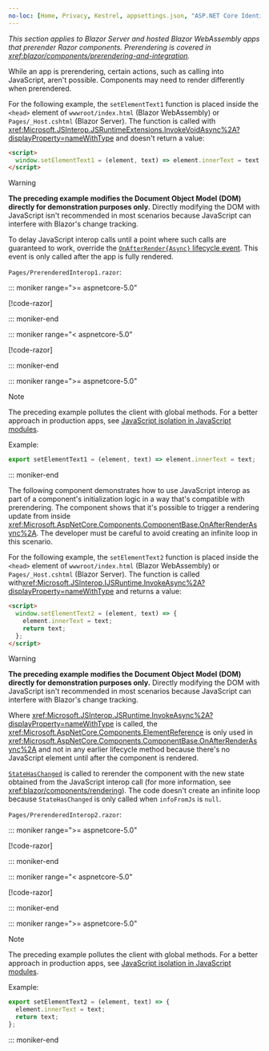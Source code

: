 ```yaml
---
no-loc: [Home, Privacy, Kestrel, appsettings.json, "ASP.NET Core Identity", cookie, Cookie, Blazor, "Blazor Server", "Blazor WebAssembly", "Identity", "Let's Encrypt", Razor, SignalR]
---
```

*This section applies to Blazor Server and hosted Blazor WebAssembly apps that prerender Razor components. Prerendering is covered in <xref:blazor/components/prerendering-and-integration>.*

While an app is prerendering, certain actions, such as calling into JavaScript, aren't possible. Components may need to render differently when prerendered.

For the following example, the `setElementText1` function is placed inside the `<head>` element of `wwwroot/index.html` (Blazor WebAssembly) or `Pages/_Host.cshtml` (Blazor Server). The function is called with <xref:Microsoft.JSInterop.JSRuntimeExtensions.InvokeVoidAsync%2A?displayProperty=nameWithType> and doesn't return a value:

```html
<script>
  window.setElementText1 = (element, text) => element.innerText = text;
</script>
```

> [!WARNING]
> **The preceding example modifies the Document Object Model (DOM) directly for demonstration purposes only.** Directly modifying the DOM with JavaScript isn't recommended in most scenarios because JavaScript can interfere with Blazor's change tracking.

To delay JavaScript interop calls until a point where such calls are guaranteed to work, override the [`OnAfterRender{Async}` lifecycle event](xref:blazor/components/lifecycle#after-component-render-onafterrenderasync). This event is only called after the app is fully rendered.

`Pages/PrerenderedInterop1.razor`:

::: moniker range=">= aspnetcore-5.0"

[!code-razor[](~/blazor/common/samples/5.x/BlazorSample_WebAssembly/Pages/prerendering/PrerenderedInterop1.razor?highlight=2-3,10-17)]

::: moniker-end

::: moniker range="< aspnetcore-5.0"

[!code-razor[](~/blazor/common/samples/3.x/BlazorSample_WebAssembly/Pages/prerendering/PrerenderedInterop1.razor?highlight=2-3,10-17)]

::: moniker-end

::: moniker range=">= aspnetcore-5.0"

> [!NOTE]
> The preceding example pollutes the client with global methods. For a better approach in production apps, see [JavaScript isolation in JavaScript modules](xref:blazor/js-interop/call-javascript-from-dotnet#javascript-isolation-in-javascript-modules).
>
> Example:
>
> ```javascript
> export setElementText1 = (element, text) => element.innerText = text;
> ```

::: moniker-end

The following component demonstrates how to use JavaScript interop as part of a component's initialization logic in a way that's compatible with prerendering. The component shows that it's possible to trigger a rendering update from inside <xref:Microsoft.AspNetCore.Components.ComponentBase.OnAfterRenderAsync%2A>. The developer must be careful to avoid creating an infinite loop in this scenario.

For the following example, the `setElementText2` function is placed inside the `<head>` element of `wwwroot/index.html` (Blazor WebAssembly) or `Pages/_Host.cshtml` (Blazor Server). The function is called with<xref:Microsoft.JSInterop.IJSRuntime.InvokeAsync%2A?displayProperty=nameWithType> and returns a value:

```html
<script>
  window.setElementText2 = (element, text) => {
    element.innerText = text;
    return text;
  };
</script>
```

> [!WARNING]
> **The preceding example modifies the Document Object Model (DOM) directly for demonstration purposes only.** Directly modifying the DOM with JavaScript isn't recommended in most scenarios because JavaScript can interfere with Blazor's change tracking.

Where <xref:Microsoft.JSInterop.JSRuntime.InvokeAsync%2A?displayProperty=nameWithType> is called, the <xref:Microsoft.AspNetCore.Components.ElementReference> is only used in <xref:Microsoft.AspNetCore.Components.ComponentBase.OnAfterRenderAsync%2A> and not in any earlier lifecycle method because there's no JavaScript element until after the component is rendered.

[`StateHasChanged`](xref:blazor/components/lifecycle#state-changes-statehaschanged) is called to rerender the component with the new state obtained from the JavaScript interop call (for more information, see <xref:blazor/components/rendering>). The code doesn't create an infinite loop because `StateHasChanged` is only called when `infoFromJs` is `null`.

`Pages/PrerenderedInterop2.razor`:

::: moniker range=">= aspnetcore-5.0"

[!code-razor[](~/blazor/common/samples/5.x/BlazorSample_WebAssembly/Pages/prerendering/PrerenderedInterop2.razor?highlight=3-4,18,23-29)]

::: moniker-end

::: moniker range="< aspnetcore-5.0"

[!code-razor[](~/blazor/common/samples/3.x/BlazorSample_WebAssembly/Pages/prerendering/PrerenderedInterop2.razor?highlight=3-4,18,23-29)]

::: moniker-end

::: moniker range=">= aspnetcore-5.0"

> [!NOTE]
> The preceding example pollutes the client with global methods. For a better approach in production apps, see [JavaScript isolation in JavaScript modules](xref:blazor/js-interop/call-javascript-from-dotnet#javascript-isolation-in-javascript-modules).
>
> Example:
>
> ```javascript
> export setElementText2 = (element, text) => {
>   element.innerText = text;
>   return text;
> };
> ```

::: moniker-end
